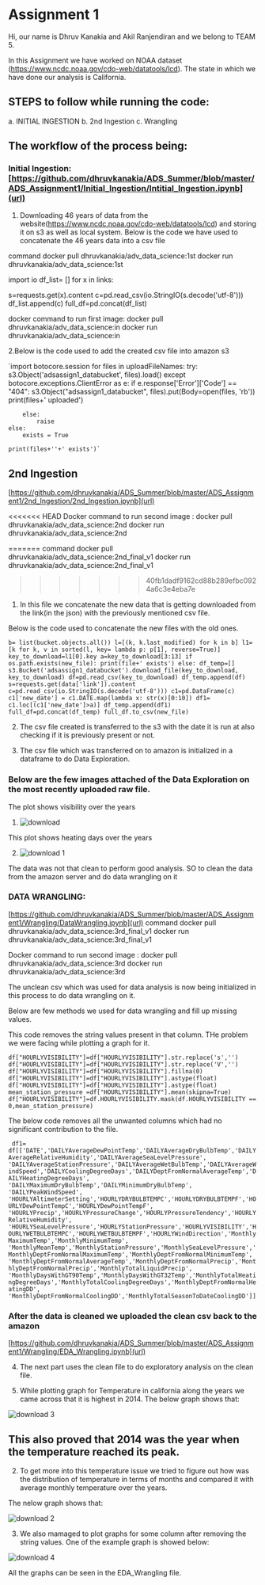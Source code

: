 

# Assignment 1


Hi, our name is Dhruv Kanakia and Akil Ranjendiran and we belong to TEAM 5.

In this Assignment we have worked on NOAA dataset (https://www.ncdc.noaa.gov/cdo-web/datatools/lcd). The state in which we have done our analysis is California. 

## STEPS to follow while running the code:
a. INITIAL INGESTION 
b. 2nd Ingestion
c. Wrangling

## The workflow of the process being:

### Initial Ingestion: [https://github.com/dhruvkanakia/ADS_Summer/blob/master/ADS_Assignment1/Initial_Ingestion/Intitial_Ingestion.ipynb](url)
1. Downloading 46 years of data from the website(https://www.ncdc.noaa.gov/cdo-web/datatools/lcd) and storing it on s3 as well as local system. 
Below is the code we have used to concatenate the 46 years data into a csv file


command docker pull dhruvkanakia/adv_data_science:1st
        docker run  dhruvkanakia/adv_data_science:1st
        
import io
df_list= []
for x in links:
    
s=requests.get(x).content
c=pd.read_csv(io.StringIO(s.decode('utf-8')))
df_list.append(c)
full_df=pd.concat(df_list)

docker command to run first image: docker pull dhruvkanakia/adv_data_science:in
                                   docker run  dhruvkanakia/adv_data_science:in


2.Below is the code used to add the created csv file into amazon s3


`import botocore.session
for files in uploadFileNames:
    try:
        s3.Object('adsassign1_databucket', files).load()
    except botocore.exceptions.ClientError as e:
        if e.response['Error']['Code'] == "404":
            s3.Object("adsassign1_databucket", files).put(Body=open(files, 'rb'))
            print(files+' uploaded')
            
        else:
            raise
    else:
        exists = True

    print(files+''+' exists')`

## 2nd Ingestion
[https://github.com/dhruvkanakia/ADS_Summer/blob/master/ADS_Assignment1/2nd_Ingestion/2nd_Ingestion.ipynb](url)

<<<<<<< HEAD
Docker command to run second image : docker pull dhruvkanakia/adv_data_science:2nd
                                     docker run  dhruvkanakia/adv_data_science:2nd

=======
command docker pull dhruvkanakia/adv_data_science:2nd_final_v1
        docker run  dhruvkanakia/adv_data_science:2nd_final_v1
        
>>>>>>> 40fb1dadf9162cd88b289efbc0924a6c3e4eba7e
1. In this file we concatenate the new data that is getting downloaded from the link(in the json) with the previously mentioned csv file.

Below is the code used to concatenate the new files with the old ones.

`b= list(bucket.objects.all())
l=[(k, k.last_modified) for k in b]
l1= [k for k, v in sorted(l, key= lambda p: p[1], reverse=True)]
key_to_download=l1[0].key
a=key_to_download[3:13]
if os.path.exists(new_file):
    print(file+' exists')
else:
    df_temp=[]
    s3.Bucket('adsassign1_databucket').download_file(key_to_download, key_to_download)
    df=pd.read_csv(key_to_download)
    df_temp.append(df)
    s=requests.get(data['link']).content
    c=pd.read_csv(io.StringIO(s.decode('utf-8')))
    c1=pd.DataFrame(c)
    c1['new_date'] = c1.DATE.map(lambda x: str(x)[0:10])
    df1= c1.loc[(c1['new_date']>a)]
    df_temp.append(df1)
    full_df=pd.concat(df_temp)
    full_df.to_csv(new_file)`


2. The csv file created is transferred to the s3 with the date it is run at also checking if it is previously present or not.

3. The csv file which was transferred on to amazon is initialized in a dataframe to do Data Exploration.

### Below are the few images attached of the Data Exploration on the most recently uploaded raw file.


The plot shows visibility over the years

1. ![download](https://user-images.githubusercontent.com/10628795/27513475-5db5705a-5935-11e7-9038-619a469a399d.png)

This plot shows heating days over the years

2. ![download 1](https://user-images.githubusercontent.com/10628795/27513484-7e9914d4-5935-11e7-81c7-c8313237a06f.png)

The data was not that clean to perform good analysis. SO to clean the data from the amazon server and do data wrangling on it
      
### DATA WRANGLING:
[https://github.com/dhruvkanakia/ADS_Summer/blob/master/ADS_Assignment1/Wrangling/DataWrangling.ipynb](url)
command docker pull dhruvkanakia/adv_data_science:3rd_final_v1
        docker run  dhruvkanakia/adv_data_science:3rd_final_v1

Docker command to run second image : docker pull dhruvkanakia/adv_data_science:3rd
                                     docker run  dhruvkanakia/adv_data_science:3rd


The unclean csv which was used for data analysis is now being initialized in this process to do data wrangling on it.

Below are few methods we used for data wrangling and fill up missing values.


This code removes the string values present in that column. THe problem we were facing while plotting a graph for it.

`df["HOURLYVISIBILITY"]=df["HOURLYVISIBILITY"].str.replace('s','')
df["HOURLYVISIBILITY"]=df["HOURLYVISIBILITY"].str.replace('V','')
df["HOURLYVISIBILITY"]=df["HOURLYVISIBILITY"].fillna(0)
df["HOURLYVISIBILITY"]=df["HOURLYVISIBILITY"].astype(float)
df["HOURLYVISIBILITY"]=df["HOURLYVISIBILITY"].astype(float)
mean_station_pressure =df["HOURLYVISIBILITY"].mean(skipna=True)
df["HOURLYVISIBILITY"]=df.HOURLYVISIBILITY.mask(df.HOURLYVISIBILITY == 0,mean_station_pressure)`

The below code removes all the unwanted columns which had no significant contribution to the file.

`
df1= df[['DATE','DAILYAverageDewPointTemp','DAILYAverageDryBulbTemp','DAILYAverageRelativeHumidity','DAILYAverageSeaLevelPressure',
         'DAILYAverageStationPressure','DAILYAverageWetBulbTemp','DAILYAverageWindSpeed','DAILYCoolingDegreeDays','DAILYDeptFromNormalAverageTemp','DAILYHeatingDegreeDays',
         'DAILYMaximumDryBulbTemp','DAILYMinimumDryBulbTemp',
'DAILYPeakWindSpeed',
​
'HOURLYAltimeterSetting','HOURLYDRYBULBTEMPC','HOURLYDRYBULBTEMPF','HOURLYDewPointTempC','HOURLYDewPointTempF',
'HOURLYPrecip','HOURLYPressureChange','HOURLYPressureTendency','HOURLYRelativeHumidity',
'HOURLYSeaLevelPressure','HOURLYStationPressure','HOURLYVISIBILITY','HOURLYWETBULBTEMPC','HOURLYWETBULBTEMPF','HOURLYWindDirection','MonthlyMaximumTemp','MonthlyMinimumTemp',
        'MonthlyMeanTemp','MonthlyStationPressure','MonthlySeaLevelPressure','MonthlyDeptFromNormalMaximumTemp','MonthlyDeptFromNormalMinimumTemp',
        'MonthlyDeptFromNormalAverageTemp','MonthlyDeptFromNormalPrecip','MonthlyDeptFromNormalPrecip','MonthlyTotalLiquidPrecip',
        'MonthlyDaysWithGT90Temp','MonthlyDaysWithGT32Temp','MonthlyTotalHeatingDegreeDays','MonthlyTotalCoolingDegreeDays','MonthlyDeptFromNormalHeatingDD',
        'MonthlyDeptFromNormalCoolingDD','MonthlyTotalSeasonToDateCoolingDD']]`


### After the data is cleaned we uploaded the clean csv back to the amazon 
[https://github.com/dhruvkanakia/ADS_Summer/blob/master/ADS_Assignment1/Wrangling/EDA_Wrangling.ipynb](url)


4. The next part uses the clean file to do exploratory analysis on the clean file.

1. While plotting graph for Temperature in california along the years we came across that it is highest in 2014. The below graph shows that:

![download 3](https://user-images.githubusercontent.com/10628795/27513513-c2518bce-5936-11e7-809c-217c341265b0.png)


## This also proved that 2014 was the year when the temperature reached its peak.

2. To get more into this temperature issue we tried to figure out how was the distribution of temperature in terms of months and compared it with average monthly temperature over the years.

The nelow graph shows that:

![download 2](https://user-images.githubusercontent.com/10628795/27513517-022b672e-5937-11e7-845b-d2678c89904b.png)


3. We also mamaged to plot graphs for some column after removing the string values. One of the example graph is showed below:


![download 4](https://user-images.githubusercontent.com/10628795/27513523-1d9f3490-5937-11e7-9f18-e48b59e5ff3b.png)


All the graphs can be seen in the EDA_Wrangling file.
